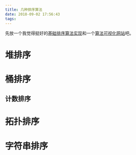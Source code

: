 ```yaml
---
title: 几种排序算法
date: 2018-09-02 17:56:43
tags:
---
```

先放一个我觉得挺好的[基础排序算法实现](https://github.com/hustcc/JS-Sorting-Algorithm)和一个[算法可视化网站](https://www.cs.usfca.edu/~galles/visualization/Algorithms.html)吧。
# 堆排序
# 桶排序

## 计数排序

# 拓扑排序

# 字符串排序